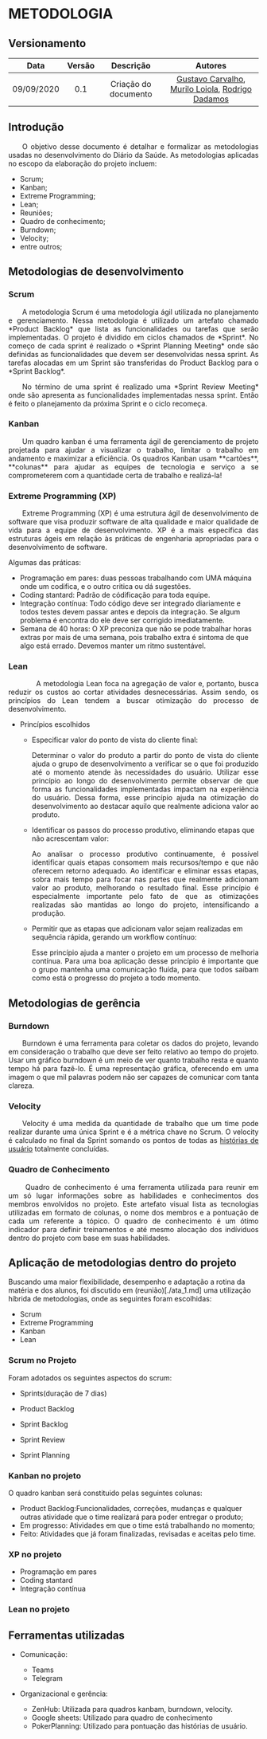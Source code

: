 # METODOLOGIA

## Versionamento
| Data | Versão | Descrição | Autores |
| :---: | :---: | :---: | :---: |
| 09/09/2020 | 0.1 | Criação do documento |  [Gustavo Carvalho](https://github.com/gustavocarvalho1002), [Murilo Loiola](https://github.com/murilo-dan), [Rodrigo Dadamos](https://github.com/Rdadamos) |


## Introdução

<p align="justify">&emsp;&emsp;O objetivo desse documento é detalhar e formalizar as metodologias usadas no desenvolvimento do Diário da Saúde. As metodologias aplicadas no escopo da elaboração do projeto incluem:</p>

* Scrum;
* Kanban;
* Extreme Programming;
* Lean;
* Reuniões;
* Quadro de conhecimento;
* Burndown;
* Velocity;
* entre outros;


## Metodologias de desenvolvimento

### Scrum

<p align="justify">&emsp;&emsp;A metodologia Scrum é uma metodologia ágil utilizada no planejamento e gerenciamento. Nessa metodologia é utilizado um artefato chamado *Product Backlog* que lista as funcionalidades ou tarefas que serão implementadas. O projeto é dividido em ciclos chamados de *Sprint*. No começo de cada sprint é realizado o *Sprint Planning Meeting* onde são definidas as funcionalidades que devem ser desenvolvidas nessa sprint. As tarefas alocadas em um Sprint são transferidas do Product Backlog para o *Sprint Backlog*.</p>

<p align="justify">&emsp;&emsp;No término de uma sprint é realizado uma *Sprint Review Meeting* onde são apresenta as funcionalidades implementadas nessa sprint. Então é feito o planejamento da próxima Sprint e o ciclo recomeça.</p>


### Kanban

<p align="justify">&emsp;&emsp;Um quadro kanban é uma ferramenta ágil de gerenciamento de projeto projetada para ajudar a visualizar o trabalho, limitar o trabalho em andamento e maximizar a eficiência. Os quadros Kanban usam **cartões**, **colunas**  para ajudar as equipes de tecnologia e serviço a se comprometerem com a quantidade certa de trabalho e realizá-la!</p>


### Extreme Programming (XP)

<p align="justify">&emsp;&emsp;Extreme Programming (XP) é uma estrutura ágil de desenvolvimento de software que visa produzir software de alta qualidade e maior qualidade de vida para a equipe de desenvolvimento. XP é a mais específica das estruturas ágeis em relação às práticas de engenharia apropriadas para o desenvolvimento de software.</p>

Algumas das práticas:
 * Programação em pares: duas pessoas trabalhando com UMA máquina onde um codifica, e o outro critica ou dá sugestões.  
 * Coding stantard: Padrão de códificação para toda equipe.
 * Integração contínua: Todo código deve ser integrado diariamente e todos testes devem passar antes e depois da integração. Se algum problema é encontra do ele deve ser corrigido imediatamente.
 * Semana de 40 horas: O XP preconiza que não se pode trabalhar horas extras por mais de uma semana, pois trabalho extra é sintoma de que algo está errado. Devemos manter um ritmo sustentável.

### Lean

<p align="justify">&emsp;&emsp;&emsp;&emsp;A metodologia Lean foca na agregação de valor e, portanto, busca reduzir os custos ao cortar atividades desnecessárias. Assim sendo, os princípios do Lean tendem a buscar otimização do processo de desenvolvimento.</p>

* Princípios escolhidos

    * Especificar valor do ponto de vista do cliente final:
    
         <p align="justify"> Determinar o valor do produto a partir do ponto de vista do cliente ajuda o grupo de desenvolvimento a verificar se o que foi produzido até o momento atende às necessidades do usuário. Utilizar esse princípio ao longo do desenvolvimento permite observar de que forma as funcionalidades implementadas impactam na experiência do usuário. Dessa forma, esse princípio ajuda na otimização do desenvolvimento ao destacar aquilo que realmente adiciona valor ao produto.</p>

    * Identificar os passos do processo produtivo, eliminando etapas que não acrescentam valor:

      <p align="justify">Ao analisar o processo produtivo continuamente, é possível identificar quais etapas consomem mais recursos/tempo e que não oferecem retorno adequado. Ao identificar e eliminar essas etapas, sobra mais tempo para focar nas partes que realmente adicionam valor ao produto, melhorando o resultado final. Esse princípio é especialmente importante pelo fato de que as otimizações realizadas são mantidas ao longo do projeto, intensificando a produção.</p>

    * Permitir que as etapas que adicionam valor sejam realizadas em sequência rápida, gerando um workflow contínuo:

      <p align="justify">Esse princípio ajuda a manter o projeto em um processo de melhoria contínua. Para uma boa aplicação desse princípio é importante que o grupo mantenha uma comunicação fluída, para que todos saibam como está o progresso do projeto a todo momento.</p>


## Metodologias de gerência

### Burndown
 
<p align="justify">&emsp;&emsp;Burndown é uma ferramenta para coletar os dados do projeto, levando em consideração o trabalho que deve ser feito relativo ao tempo do projeto. Usar um gráfico burndown é um meio de ver quanto trabalho resta e quanto tempo há para fazê-lo. É uma representação gráfica, oferecendo em uma imagem o que mil palavras podem não ser capazes de comunicar com tanta clareza.</p>


### Velocity

<p align="justify">&emsp;&emsp;Velocity é uma medida da quantidade de trabalho que um time pode realizar durante uma única Sprint e é a métrica chave no Scrum. O velocity é calculado no final da Sprint somando os pontos de todas as <a href="./backlog.md">histórias de usuário</a> totalmente concluídas.</p>

### Quadro de Conhecimento

<p align="justify">&emsp;&emsp;
Quadro de conhecimento é uma ferramenta utilizada para reunir em um só lugar informações sobre as habilidades e conhecimentos dos membros envolvidos no projeto. Este artefato visual lista as tecnologias utilizadas em formato de colunas, o nome dos membros e a pontuação de cada um referente a tópico. 
O quadro de conhecimento é um ótimo indicador para definir treinamentos e até mesmo alocação dos indíviduos dentro do projeto com base em suas habilidades. 
</p>

## Aplicação de metodologias dentro do projeto

Buscando uma maior flexibilidade, desempenho e adaptação a rotina da matéria e dos alunos, foi discutido em (reunião)[./ata_1.md] uma utilização híbrida de metodologias, onde as seguintes foram escolhidas: 

* Scrum
* Extreme Programming
* Kanban
* Lean

### Scrum no Projeto

Foram adotados os seguintes aspectos do scrum:

* Sprints(duração de 7 dias)

* Product Backlog 

* Sprint Backlog 

* Sprint Review

* Sprint Planning 

### Kanban no projeto

O quadro kanban será constituido pelas seguintes colunas:

* Product Backlog:Funcionalidades, correções, mudanças e qualquer outras atividade que o time realizará para poder entregar o produto;
* Em progresso: Atividades em que o time está trabalhando no momento;
* Feito: Atividades que já foram finalizadas, revisadas e aceitas pelo time.

### XP no projeto

 * Programação em pares  
 * Coding stantard
 * Integração contínua

### Lean no projeto

## Ferramentas utilizadas

* Comunicação:
   
    * Teams
    * Telegram    

* Organizacional e gerência:
    
    * ZenHub: Utilizada para quadros kanbam, burndown, velocity.
    * Google sheets: Utilizado para quadro de conhecimento
    * PokerPlanning: Utilizado para pontuação das histórias de usuário. 

